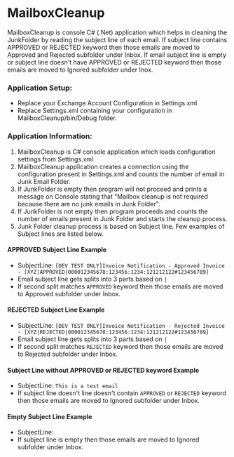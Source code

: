 # MailboxCleanup
MailboxCleanup is console C# (.Net) application which helps in cleaning the JunkFolder by reading the subject line of each email. If subject line contains APPROVED or REJECTED keyword then those emails are moved to Approved and Rejected subfolder under Inbox. If email subject line is empty or subject line doesn't have APPROVED or REJECTED keyword then those emails are moved to Ignored subfolder under Inox. 

### Application Setup:

* Replace your Exchange Account Configuration in Settings.xml
* Replace Settings.xml containing your configuration in MailboxCleanup/bin/Debug folder.

### Application Information:

1. MailboxCleanup is C# console application which loads configuration settings from Settings.xml
2. MailboxCleanup application creates a connection using the configuration present in Settings.xml and counts the number of email in Junk Email Folder.
3. If JunkFolder is empty then program will not proceed and prints a message on Console stating that "Mailbox cleanup is not required because there are no junk emails in Junk Folder".
4. If JunkFolder is not empty then program proceeds and counts the number of emails present in Junk Folder and starts the cleanup process.
5. Junk Folder cleanup process is based on Subject line. Few examples of Subject lines are listed below.
#### APPROVED Subject Line Example
* SubjectLine: `[DEV TEST ONLY]Invoice Notification - Approved Invoice - [XYZ|APPROVED|000012345678:123456:1234:121212122#123456789]`
* Email subject line gets splits into 3 parts based on `|`
* If second split matches `APPROVED` keyword then those emails are moved to Approved subfolder under Inbox.

#### REJECTED Subject Line Example
* SubjectLine: `[DEV TEST ONLY]Invoice Notification - Rejected Invoice - [XYZ|REJECTED|000012345678:123456:1234:121212122#123456789]`
* Email subject line gets splits into 3 parts based on `|`
* If second split matches `REJECTED` keyword then those emails are moved to Rejected subfolder under Inbox.


#### Subject Line without APPROVED or REJECTED keyword Example
* SubjectLine: `This is a test email`
* If subject line doesn't line doesn't contain `APPROVED` or `REJECTED` keyword then those emails are moved to Ignored subfolder under Inbox.

#### Empty Subject Line Example
* SubjectLine: ` `
* If subject line is empty then those emails are moved to Ignored subfolder under Inbox.

